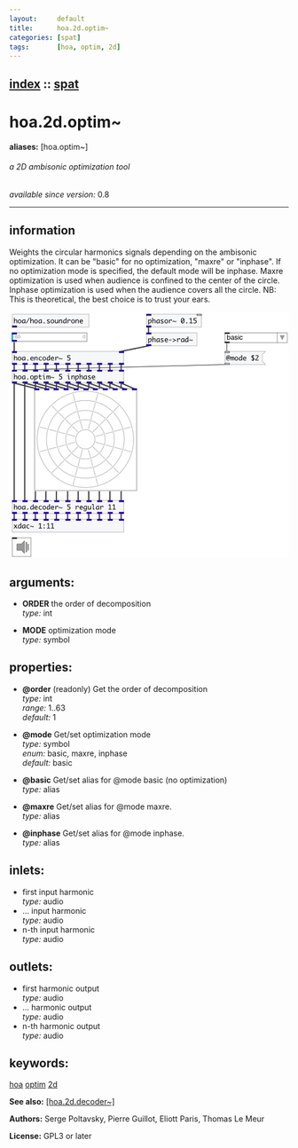 ```yaml
---
layout:     default
title:      hoa.2d.optim~
categories: [spat]
tags:       [hoa, optim, 2d]
---
```

[index](index.html) :: [spat](category_spat.html)
---

# hoa.2d.optim~
**aliases:** [hoa.optim\~]


###### a 2D ambisonic optimization tool

*available since version:* 0.8

---


## information
Weights the circular harmonics signals depending on the ambisonic optimization. It can be &#34;basic&#34; for no optimization, &#34;maxre&#34; or &#34;inphase&#34;. If no optimization mode is specified, the default mode will be inphase. Maxre optimization is used when audience is confined to the center of the circle. Inphase optimization is used when the audience covers all the circle. NB: This is theoretical, the best choice is to trust your ears.


[![example](../examples/img/hoa.2d.optim~.jpg)](../examples/pd/hoa.2d.optim~.pd)



## arguments:

* **ORDER**
the order of decomposition<br>
_type:_ int<br>

* **MODE**
optimization mode<br>
_type:_ symbol<br>





## properties:

* **@order** (readonly)
Get the order of decomposition<br>
_type:_ int<br>
_range:_ 1..63<br>
_default:_ 1<br>

* **@mode** 
Get/set optimization mode<br>
_type:_ symbol<br>
_enum:_ basic, maxre, inphase<br>
_default:_ basic<br>

* **@basic** 
Get/set alias for @mode basic (no optimization)<br>
_type:_ alias<br>

* **@maxre** 
Get/set alias for @mode maxre.<br>
_type:_ alias<br>

* **@inphase** 
Get/set alias for @mode inphase.<br>
_type:_ alias<br>



## inlets:

* first input harmonic<br>
_type:_ audio
* ... input harmonic<br>
_type:_ audio
* n-th input harmonic<br>
_type:_ audio



## outlets:

* first harmonic output<br>
_type:_ audio
* ... harmonic output<br>
_type:_ audio
* n-th harmonic output<br>
_type:_ audio



## keywords:

[hoa](keywords/hoa.html)
[optim](keywords/optim.html)
[2d](keywords/2d.html)



**See also:**
[\[hoa.2d.decoder~\]](hoa.2d.decoder~.html)




**Authors:** Serge Poltavsky, Pierre Guillot, Eliott Paris, Thomas Le Meur




**License:** GPL3 or later





